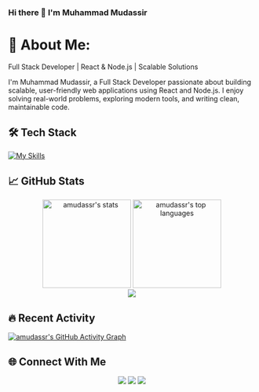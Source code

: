 ### Hi there 👋 I'm Muhammad Mudassir

# 💫 About Me:
Full Stack Developer | React & Node.js | Scalable Solutions

I'm Muhammad Mudassir, a Full Stack Developer passionate about building scalable, user-friendly web applications using React and Node.js. I enjoy solving real-world problems, exploring modern tools, and writing clean, maintainable code.

## 🛠 Tech Stack
[![My Skills](https://skillicons.dev/icons?i=react,nodejs,express,bootstrap,mongodb,mysql,ts,js,html,css,tailwind,redux,angular,docker,git)](https://skillicons.dev)

## 📈 GitHub Stats
<div align="center">
<img height="180em" src="https://github-readme-stats.vercel.app/api?username=amudassr&layout=compact&langs_count=8&theme=radical" alt="amudassr's stats" />
  
  <img height="180em" src="https://github-readme-stats.vercel.app/api/top-langs/?username=amudassr&layout=compact&langs_count=8&theme=radical" alt="amudassr's top languages" />
</div>

<div align="center">
  <img src="https://streak-stats.demolab.com/?user=amudassr&theme=radical&date_format=j%20M%5B%20Y%5D" />
</div>


## 🔥 Recent Activity
[![amudassr's GitHub Activity Graph](https://github-readme-activity-graph.vercel.app/graph?username=amudassr&theme=radical&area=true&hide_border=true)](https://github.com/ashutosh00710/github-readme-activity-graph)

## 🌐 Connect With Me
<p align="center">
  <a href="https://www.linkedin.com/in/muhammad-mudassir1/"><img src="https://img.shields.io/badge/-LinkedIn-0077B5?style=for-the-badge&logo=LinkedIn&logoColor=white"/></a>
  <a href="mailto:mudassir22b@gmail.com"><img src="https://img.shields.io/badge/-Gmail-D14836?style=for-the-badge&logo=Gmail&logoColor=white"/></a>
  <a href="https://www.instagram.com/amudassir_/"><img src="https://img.shields.io/badge/-Instagram-E4405F?style=for-the-badge&logo=Instagram&logoColor=white"/></a>
</p>
